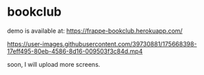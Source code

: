 # bookclub
demo is available at: https://frappe-bookclub.herokuapp.com/

https://user-images.githubusercontent.com/39730881/175668398-17eff495-80eb-4586-8d16-009503f3c84d.mp4

soon, I will upload more screens.
